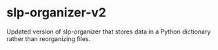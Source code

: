 # slp-organizer-v2
Updated version of slp-organizer that stores data in a Python dictionary rather than reorganizing files.
